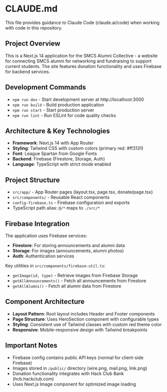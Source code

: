 # CLAUDE.md

This file provides guidance to Claude Code (claude.ai/code) when working with code in this repository.

## Project Overview

This is a Next.js 14 application for the SMCS Alumni Collective - a website for connecting SMCS alumni for networking and fundraising to support current students. The site features donation functionality and uses Firebase for backend services.

## Development Commands

- `npm run dev` - Start development server at http://localhost:3000
- `npm run build` - Build production application 
- `npm run start` - Start production server
- `npm run lint` - Run ESLint for code quality checks

## Architecture & Key Technologies

- **Framework**: Next.js 14 with App Router
- **Styling**: Tailwind CSS with custom colors (primary red: #ff3131)
- **Font**: League Spartan from Google Fonts
- **Backend**: Firebase (Firestore, Storage, Auth)
- **Language**: TypeScript with strict mode enabled

## Project Structure

- `src/app/` - App Router pages (layout.tsx, page.tsx, donate/page.tsx)
- `src/components/` - Reusable React components
- `config-firebase.ts` - Firebase configuration and exports
- TypeScript path alias: `@/*` maps to `./src/*`

## Firebase Integration

The application uses Firebase services:
- **Firestore**: For storing announcements and alumni data
- **Storage**: For images (announcements, alumni photos)
- **Auth**: Authentication services

Key utilities in `src/components/firebase-util.ts`:
- `getImage(id, type)` - Retrieve images from Firebase Storage
- `getAllAnnouncements()` - Fetch all announcements from Firestore
- `getAllAlumni()` - Fetch all alumni data from Firestore

## Component Architecture

- **Layout Pattern**: Root layout includes Header and Footer components
- **Page Structure**: Uses HeroSection component with configurable types
- **Styling**: Consistent use of Tailwind classes with custom red theme color
- **Responsive**: Mobile-responsive design with Tailwind breakpoints

## Important Notes

- Firebase config contains public API keys (normal for client-side Firebase)
- Images stored in `/public/` directory (wire.png, mail.png, link.png)
- Donation functionality integrates with Hack Club Bank (hcb.hackclub.com)
- Uses Next.js Image component for optimized image loading